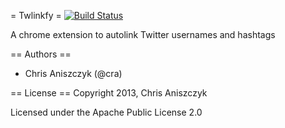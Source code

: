 = Twlinkfy = [![Build Status](https://travis-ci.org/caniszczyk/twlinkfy.png?branch=master)](https://travis-ci.org/caniszczyk/twlinkfy)

A chrome extension to autolink Twitter usernames and hashtags

== Authors ==

* Chris Aniszczyk (@cra)

== License ==
Copyright 2013, Chris Aniszczyk

Licensed under the Apache Public License 2.0
